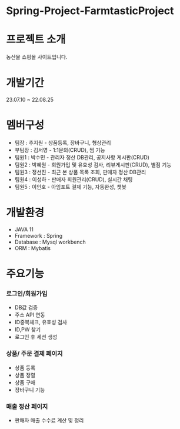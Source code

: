 # Spring-Project-FarmtasticProject

# 프로젝트 소개
농산물 쇼핑몰 사이트입니다. 

# 개발기간
23.07.10 ~ 22.08.25

# 멤버구성
- 팀장 : 추지원 - 상품등록, 장바구니, 형상관리
- 부팀장 : 김서영 - 1:1문의(CRUD), 찜 기능 
- 팀원1 : 박수민 - 관리자 정산 DB관리, 공지사항 게시판(CRUD)
- 팀원2 : 박혜원 - 회원가입 및 유효성 검사, 리뷰게시판(CRUD), 별점 기능 
- 팀원3 : 정선진 - 최근 본 상품 목록 조회, 판매자 정산 DB관리
- 팀원4 : 이성하 - 판매자 회원관리(CRUD), 실시간 채팅
- 팀원5 : 이인호 - 아임포트 결제 기능, 자동완성, 챗봇 

# 개발환경
  - JAVA 11
  - Framework : Spring
  - Database : Mysql workbench
  - ORM : Mybatis

# 주요기능 
### 로그인/회원가입 
  - DB값 검증
  - 주소 API 연동
  - ID중복체크, 유효성 검사
  - ID,PW 찾기
  - 로그인 후 세션 생성 

### 상품/ 주문 결제 페이지
- 상품 등록
- 상품 정렬 
- 상품 구매
- 장바구니 기능 

### 매출 정산 페이지
 - 판매자 매출 수수료 계산 및 정리
   


